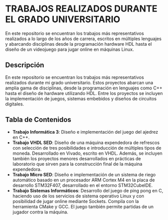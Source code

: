 # TRABAJOS REALIZADOS DURANTE EL GRADO UNIVERSITARIO

En este repositorio se encuentran los trabajos más representativos realizados a lo largo de los años de carrera, escritos en múltiples lenguajes y abarcando disciplinas desde la programación hardware HDL hasta el diseño de un videojuego para jugar online en máquinas Linux.

## Descripción

En este repositorio se encuentran los trabajos más representativos realizados durante mi grado universitario. Estos proyectos abarcan una amplia gama de disciplinas, desde la programación en lenguajes como C++ hasta el diseño de hardware utilizando HDL. Entre los proyectos se incluyen la implementación de juegos, sistemas embebidos y diseños de circuitos digitales.

## Tabla de Contenidos

- **Trabajo Informática 3**: Diseño e implementación del juego del ajedrez en C++.
- **Trabajo VHDL SED**: Diseño de una máquina expendedora de refrescos con selección de tres posibilidades e introducción de múltiples tipos de moneda. Desarrollado en Vivado, escrito en VHDL. Además, se incluyen también los proyectos menores desarrollados en prácticas de laboratorio que sirven para la construcción final de la máquina expendedora.
- **Trabajo Micro SED**: Diseño e implementación de un sistema de riego automático basado en un procesador ARM Cortex M4 en la placa de desarrollo STM32F407, desarrollado en el entorno STM32CubeIDE.
- **Trabajo Sistemas Informáticos**: Desarrollo del juego de ping pong en C, haciendo uso de los servicios de sistema operativo Linux y con posibilidad de jugar online mediante Sockets. Compila con la herramienta CMake y GCC. El juego también permite partidas de un jugador contra la máquina.

